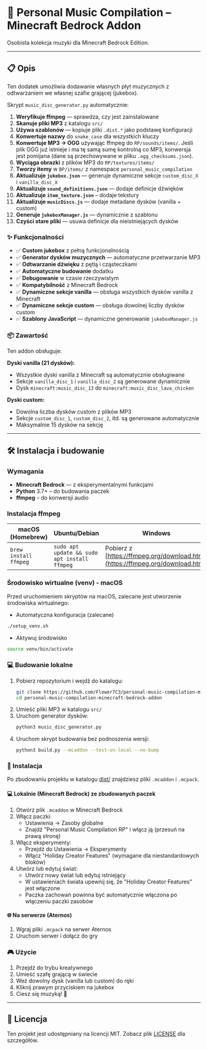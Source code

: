 # 🎵 Personal Music Compilation – Minecraft Bedrock Addon

Osobista kolekcja muzyki dla Minecraft Bedrock Edition.

---

## 📋 Opis

Ten dodatek umożliwia dodawanie własnych płyt muzycznych z odtwarzaniem we własnej szafie
grającej (jukebox).

Skrypt `music_disc_generator.py` automatycznie:

1. **Weryfikuje ffmpeg** — sprawdza, czy jest zainstalowane
2. **Skanuje pliki MP3** z katalogu `src/`
3. **Używa szablonów** — kopiuje pliki `.dist.*` jako podstawę konfiguracji
4. **Konwertuje nazwy** do `snake_case` dla wszystkich kluczy
5. **Konwertuje MP3 → OGG** używając ffmpeg do `RP/sounds/items/`. Jeśli plik OGG już istnieje i ma tę samą sumę
   kontrolną co MP3, konwersja jest pomijana (dane są przechowywane w pliku `.ogg_checksums.json`).
6. **Wyciąga obrazki** z plików MP3 do `RP/textures/items/`
7. **Tworzy itemy** w `BP/items/` z namespace `personal_music_compilation`
8. **Aktualizuje `jukebox.json`** — generuje dynamiczne sekcje `custom_disc_X` i `vanilla_disc_X`
9. **Aktualizuje `sound_definitions.json`** — dodaje definicje dźwięków
10. **Aktualizuje `item_texture.json`** – dodaje tekstury
11. **Aktualizuje `musicDiscs.js`** — dodaje metadane dysków (vanilla + custom)
12. **Generuje `jukeboxManager.js`** — dynamicznie z szablonu
13. **Czyści stare pliki** — usuwa definicje dla nieistniejących dysków

### ✨ Funkcjonalności

- ✅ **Custom jukebox** z pełną funkcjonalnością
- ✅ **Generator dysków muzycznych** — automatyczne przetwarzanie MP3
- ✅ **Odtwarzanie dźwięku** z pętlą i cząsteczkami
- ✅ **Automatyczne budowanie** dodatku
- ✅ **Debugowanie** w czasie rzeczywistym
- ✅ **Kompatybilność** z Minecraft Bedrock
- ✅ **Dynamiczne sekcje vanilla** — obsługa wszystkich dysków vanilla z Minecraft
- ✅ **Dynamiczne sekcje custom** — obsługa dowolnej liczby dysków custom
- ✅ **Szablony JavaScript** — dynamiczne generowanie `jukeboxManager.js`

### 📦 Zawartość

Ten addon obsługuje:

**Dyski vanilla (21 dysków):**

- Wszystkie dyski vanilla z Minecraft są automatycznie obsługiwane
- Sekcje `vanilla_disc_1` i `vanilla_disc_2` są generowane dynamicznie
- Dysk `minecraft:music_disc_13` do `minecraft:music_disc_lava_chicken`

**Dyski custom:**

- Dowolna liczba dysków custom z plików MP3
- Sekcje `custom_disc_1`, `custom_disc_2`, itd. są generowane automatycznie
- Maksymalnie 15 dysków na sekcję

---

## 🛠️ Instalacja i budowanie

### Wymagania

- **Minecraft Bedrock** — z eksperymentalnymi funkcjami
- **Python** 3.7+ – do budowania paczek
- **ffmpeg** – do konwersji audio

### Instalacja ffmpeg

| **macOS (Homebrew)**      | **Ubuntu/Debian**                                | **Windows**                                                                    |
|---------------------------|--------------------------------------------------|--------------------------------------------------------------------------------|
| ```brew install ffmpeg``` | ```sudo apt update && sudo apt install ffmpeg``` | Pobierz z [https://ffmpeg.org/download.html](https://ffmpeg.org/download.html) |

### Środowisko wirtualne (venv) - macOS

Przed uruchomieniem skryptów na macOS, zalecane jest utworzenie środowiska wirtualnego:

- Automatyczna konfiguracja (zalecane)

```bash
./setup_venv.sh
```

- Aktywuj środowisko

```bash
source venv/bin/activate
```

### 💻 Budowanie lokalne

1. Pobierz repozytorium i wejdź do katalogu:
    ```bash
   git clone https://github.com/Flower7C3/personal-music-compilation-minecraft-bedrock-addon.git
   cd personal-music-compilation-minecraft-bedrock-addon
   ```
2. Umieść pliki MP3 w katalogu `src/`
3. Uruchom generator dysków:
   ```bash
   python3 music_disc_generator.py
   ```
4. Uruchom skrypt budowania bez podnoszenia wersji:
   ```bash
   python3 build.py --mcaddon --test-on-local --no-bump
   ```

### 📱 Instalacja

Po zbudowaniu projektu w katalogu [dist/](dist/) znajdziesz pliki `.mcaddon` i  `.mcpack`.

#### 💻 Lokalnie (Minecraft Bedrock) ze zbudowanych paczek

1. Otwórz plik `.mcaddon` w Minecraft Bedrock
2. Włącz paczki:
    - Ustawienia → Zasoby globalne
    - Znajdź "Personal Music Compilation RP" i włącz ją (przesuń na prawą stronę)
3. Włącz eksperymenty:
    - Przejdź do Ustawienia → Eksperymenty
    - Włącz "Holiday Creator Features" (wymagane dla niestandardowych bloków)
4. Utwórz lub edytuj świat:
    - Utwórz nowy świat lub edytuj istniejący
    - W ustawieniach świata upewnij się, że "Holiday Creator Features" jest włączone
    - Paczka zachowań powinna być automatycznie włączona po włączeniu paczki zasobów

#### 🌐 Na serwerze (Aternos)

1. Wgraj pliki `.mcpack` na serwer Aternos
2. Uruchom serwer i dołącz do gry

### 🎮 Użycie

1. Przejdź do trybu kreatywnego
2. Umieść szafę grającą w świecie
3. Weź dowolny dysk (vanilla lub custom) do ręki
4. Kliknij prawym przyciskiem na jukebox
5. Ciesz się muzyką! 🎵

---

## 📄 Licencja

Ten projekt jest udostępniany na licencji MIT. Zobacz plik [LICENSE](LICENSE) dla szczegółów. 